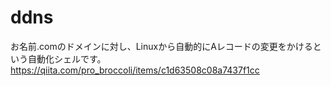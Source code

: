 # ddns

お名前.comのドメインに対し、Linuxから自動的にAレコードの変更をかけるという自動化シェルです。
https://qiita.com/pro_broccoli/items/c1d63508c08a7437f1cc
